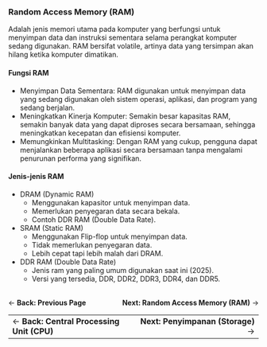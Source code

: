 ### Random Access Memory (RAM)

Adalah jenis memori  utama pada komputer yang berfungsi untuk menyimpan data dan instruksi sementara selama perangkat komputer sedang digunakan. RAM bersifat volatile, artinya data yang tersimpan akan hilang ketika komputer dimatikan.

#### Fungsi RAM
* Menyimpan Data Sementara: RAM digunakan untuk menyimpan data yang sedang digunakan oleh sistem operasi, aplikasi, dan program yang sedang berjalan.
* Meningkatkan Kinerja Komputer: Semakin besar kapasitas RAM, semakin banyak data yang dapat diproses secara bersamaan, sehingga meningkatkan kecepatan dan efisiensi komputer.
* Memungkinkan Multitasking: Dengan RAM yang cukup, pengguna dapat menjalankan beberapa aplikasi secara bersamaan tanpa mengalami penurunan performa yang signifikan.

#### Jenis-jenis RAM
* DRAM (Dynamic RAM)
  - Menggunakan kapasitor untuk menyimpan data.
  - Memerlukan penyegaran data secara bekala.
  - Contoh DDR RAM (Double Data Rate).
* SRAM (Static RAM)
  - Menggunakan Flip-flop untuk menyimpan data.
  - Tidak memerlukan penyegaran data.
  - Lebih cepat tapi lebih malah dari DRAM.
* DDR RAM (Double Data Rate)
  - Jenis ram yang paling umum digunakan saat ini (2025).
  - Versi yang tersedia, DDR, DDR2, DDR3, DDR4, dan DDR5.

<br>

<div style="display: flex; justify-content: space-between; align-items: center;">
  <div align="left">
    ← <b><a href="./prev.md" style="text-decoration: none; color: inherit;">Back: Previous Page</a></b>
  </div>
  <div align="right">
    <b><a href="./ram.md" style="text-decoration: none; color: inherit;">Next: Random Access Memory (RAM)</a></b> →
  </div>
</div>

<table style="width: 100%; border-none: collapse;">
  <tr>
    <td style="text-align: left; width: 50%;">
      ← <b><a href="./cpu.md" style="text-decoration: none; color: inherit;">Back: Central Processing Unit (CPU)</a></b>
    </td>
    <td style="text-align: right; width: 50%;">
      <b><a href="./storage.md" style="text-decoration: none; color: inherit;">Next: Penyimpanan (Storage)</a></b> →
    </td>
  </tr>
</table>
